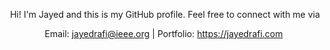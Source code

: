 <p style="text-align: center;">Hi! I'm Jayed and this is my GitHub profile. Feel free to connect with me via</p>
<p style="text-align: center;">Email: <a href="mailto:jayedrafi@ieee.org">jayedrafi@ieee.org</a> | Portfolio: <a href="https://jayedrafi.com">https://jayedrafi.com</a>&nbsp;</p>
